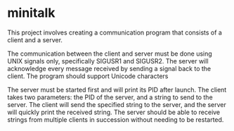 # minitalk

This project involves creating a communication program that consists of a client and a server.

The communication between the client and server must be done using UNIX signals only, specifically SIGUSR1 and SIGUSR2. The server will acknowledge every message received by sending a signal back to the client. The program should support Unicode characters

The server must be started first and will print its PID after launch. 
The client takes two parameters: the PID of the server, and a string to send to the server. 
The client will send the specified string to the server, and the server will quickly print the received string. 
The server should be able to receive strings from multiple clients in succession without needing to be restarted. 
